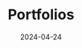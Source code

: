 ---
layout: post-categorypage
# title: "Projects"
permalink: "portfolios"

title:  "Portfolios"
date:   2024-04-24
# categories: jekyll update

content_before_table: "
<div> 
In here I organise my various portfolios for different roles
<br>
<br>
<br>
</div>
"


table_col: 3
table_datapath: "portfolios"

---